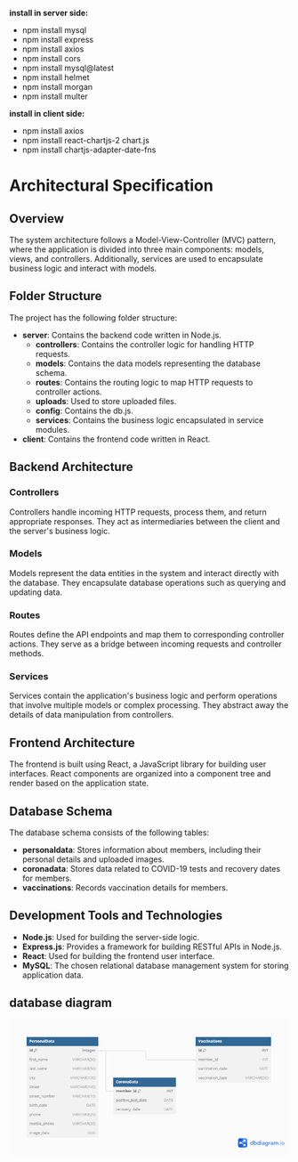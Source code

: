 **install in server side:**
- npm install mysql
- npm install express
- npm install axios
- npm install cors
- npm install mysql@latest
- npm install helmet
- npm install morgan
- npm install multer

**install in client side:**
- npm install axios
- npm install react-chartjs-2 chart.js
- npm install chartjs-adapter-date-fns


# Architectural Specification

## Overview

The system architecture follows a Model-View-Controller (MVC) pattern, where the application is divided into three main components: models, views, and controllers. Additionally, services are used to encapsulate business logic and interact with models.

## Folder Structure

The project has the following folder structure:

- **server**: Contains the backend code written in Node.js.
  - **controllers**: Contains the controller logic for handling HTTP requests.
  - **models**: Contains the data models representing the database schema.
  - **routes**: Contains the routing logic to map HTTP requests to controller actions.
  - **uploads**: Used to store uploaded files.
  - **config**: Contains the db.js.
  - **services**: Contains the business logic encapsulated in service modules.
- **client**: Contains the frontend code written in React.


## Backend Architecture

### Controllers

Controllers handle incoming HTTP requests, process them, and return appropriate responses. They act as intermediaries between the client and the server's business logic.

### Models

Models represent the data entities in the system and interact directly with the database. They encapsulate database operations such as querying and updating data.

### Routes

Routes define the API endpoints and map them to corresponding controller actions. They serve as a bridge between incoming requests and controller methods.

### Services

Services contain the application's business logic and perform operations that involve multiple models or complex processing. They abstract away the details of data manipulation from controllers.

## Frontend Architecture

The frontend is built using React, a JavaScript library for building user interfaces. React components are organized into a component tree and render based on the application state.

## Database Schema

The database schema consists of the following tables:

- **personaldata**: Stores information about members, including their personal details and uploaded images.
- **coronadata**: Stores data related to COVID-19 tests and recovery dates for members.
- **vaccinations**: Records vaccination details for members.

## Development Tools and Technologies

- **Node.js**: Used for building the server-side logic.
- **Express.js**: Provides a framework for building RESTful APIs in Node.js.
- **React**: Used for building the frontend user interface.
- **MySQL**: The chosen relational database management system for storing application data.

## database diagram
![Alt text](/theReadMeImg/sqlDiagram.png "Optional title")



